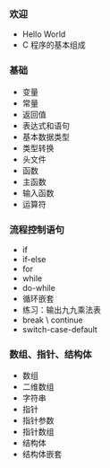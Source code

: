 ### 欢迎

- Hello World
- C 程序的基本组成

### 基础

- 变量
- 常量
- 返回值
- 表达式和语句
- 基本数据类型
- 类型转换
- 头文件
- 函数
- 主函数
- 输入函数
- 运算符

### 流程控制语句

- if
- if-else
- for
- while
- do-while
- 循环嵌套
- 练习：输出九九乘法表
- break \ continue
- switch-case-default

### 数组、指针、结构体

- 数组
- 二维数组
- 字符串
- 指针
- 指针参数
- 指针数组
- 结构体
- 结构体嵌套
